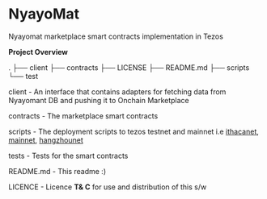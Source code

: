 # NyayoMat

Nyayomat marketplace smart contracts implementation in Tezos

**Project Overview**

.
├── client
├── contracts
├── LICENSE
├── README.md
├── scripts
└── test

client - An interface that contains adapters for fetching data from Nyayomant DB and pushing it to Onchain Marketplace

contracts - The marketplace smart contracts

scripts - The deployment scripts to tezos testnet and mainnet i.e [ithacanet](https://ithacanet.tzkt.io/), [mainnet](https://tzkt.io/), [hangzhounet](https://hangzhounet.tzkt.io/)

tests - Tests for the smart contracts

README.md - This readme :)

LICENCE - Licence **T& C** for use and distribution of this s/w
